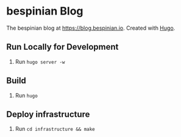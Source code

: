 # bespinian Blog

The bespinian blog at <https://blog.bespinian.io>. Created with [Hugo](https://gohugo.io).

## Run Locally for Development

1. Run `hugo server -w`

## Build

1. Run `hugo`

## Deploy infrastructure

1. Run `cd infrastructure && make`
